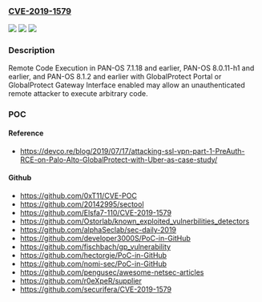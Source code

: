 ### [CVE-2019-1579](https://cve.mitre.org/cgi-bin/cvename.cgi?name=CVE-2019-1579)
![](https://img.shields.io/static/v1?label=Product&message=Palo%20Alto%20Networks%20GlobalProtect%20Portal%2FGateway%20Interface&color=blue)
![](https://img.shields.io/static/v1?label=Version&message=n%2Fa&color=blue)
![](https://img.shields.io/static/v1?label=Vulnerability&message=Remote%20Code%20Execution&color=brighgreen)

### Description

Remote Code Execution in PAN-OS 7.1.18 and earlier, PAN-OS 8.0.11-h1 and earlier, and PAN-OS 8.1.2 and earlier with GlobalProtect Portal or GlobalProtect Gateway Interface enabled may allow an unauthenticated remote attacker to execute arbitrary code.

### POC

#### Reference
- https://devco.re/blog/2019/07/17/attacking-ssl-vpn-part-1-PreAuth-RCE-on-Palo-Alto-GlobalProtect-with-Uber-as-case-study/

#### Github
- https://github.com/0xT11/CVE-POC
- https://github.com/20142995/sectool
- https://github.com/Elsfa7-110/CVE-2019-1579
- https://github.com/Ostorlab/known_exploited_vulnerbilities_detectors
- https://github.com/alphaSeclab/sec-daily-2019
- https://github.com/developer3000S/PoC-in-GitHub
- https://github.com/fischbach/gp_vulnerability
- https://github.com/hectorgie/PoC-in-GitHub
- https://github.com/nomi-sec/PoC-in-GitHub
- https://github.com/pengusec/awesome-netsec-articles
- https://github.com/r0eXpeR/supplier
- https://github.com/securifera/CVE-2019-1579

